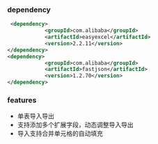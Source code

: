 ### dependency
```xml
 <dependency>
            <groupId>com.alibaba</groupId>
            <artifactId>easyexcel</artifactId>
            <version>2.2.11</version>
</dependency>
<dependency>
            <groupId>com.alibaba</groupId>
            <artifactId>fastjson</artifactId>
            <version>1.2.70</version>
</dependency>
```
### features
- 单表导入导出
- 支持添加多个扩展字段，动态调整导入导出
- 导入支持合并单元格的自动填充